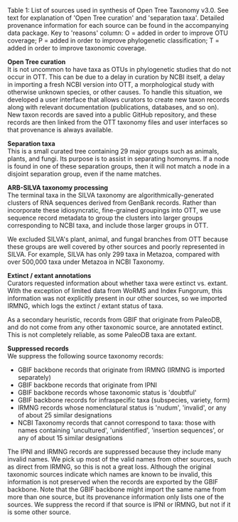 <!-- follows table -->

Table 1: List of sources used in synthesis of Open Tree Taxonomy v3.0. See text for explanation of 'Open Tree curation' and 'separation taxa'. Detailed provenance information for each source can be found in the accompanying data package. Key to 'reasons' column: O = added in order to improve OTU coverage; P
= added in order to improve phylogenetic classification; T = added in
order to improve taxonomic coverage.

**Open Tree curation**  
It is not uncommon to have taxa as OTUs in
phylogenetic studies that do not occur in OTT.  This can be due to a
delay in curation by NCBI itself, a delay in importing a fresh NCBI
version into OTT, a morphological study with otherwise unknown
species, or other causes.  To handle this situation, we developed
a user interface that allows curators to create new taxon records along with relevant
documentation (publications, databases, and so on).  New taxon records
are saved into a public GitHub repository, and these records are then
linked from the OTT taxonomy files and user interfaces so that
provenance is always available.

**Separation taxa**  
This is a small curated tree containing 29 major groups such
as animals, plants, and fungi.  Its purpose is to assist
in separating homonyms.  If a node
is found in one of these separation groups, then it will not match a
node in a disjoint separation group, even if the name matches.

**ARB-SILVA taxonomy processing**  
The terminal taxa in the SILVA taxonomy are algorithmically-generated
clusters of RNA sequences derived from GenBank records.  Rather than
incorporate these idiosyncratic, fine-grained groupings into OTT, we
use sequence record metadata to group the clusters into larger groups
corresponding to NCBI taxa, and include those larger groups in OTT.

We excluded SILVA's plant, animal, and fungal branches from OTT
because these groups are well covered by other sources and poorly
represented in SILVA.  For example, SILVA has only 299 taxa in
Metazoa, compared with over 500,000 taxa under Metazoa in NCBI Taxonomy.

**Extinct / extant annotations**  
Curators requested information about whether taxa were extinct
vs. extant.  With the exception of limited data from WoRMS and Index Fungorum, this
information was not explicitly present in our other sources, so we imported IRMNG,
which logs the extinct / extant status of taxa.

As a secondary heuristic, records from GBIF that originate from
PaleoDB, and do not come from any other taxonomic source, are
annotated extinct.  This is not completely reliable, as some PaleoDB taxa are extant.

**Suppressed records**  
We suppress the following source taxonomy records:

* GBIF backbone records that originate from IRMNG (IRMNG is imported separately)
* GBIF backbone records that originate from IPNI
* GBIF backbone records whose taxonomic status is 'doubtful'
* GBIF backbone records for infraspecific taxa (subspecies, variety, form)
* IRMNG records whose nomenclatural status is 'nudum', 'invalid', or any of
  about 25 similar designations
* NCBI Taxonomy records that cannot correspond to taxa:
  those with names containing 'uncultured', 'unidentified', 'insertion
  sequences', or any of about 15 similar designations

The IPNI and IRMNG records are suppressed because they include many
invalid names.  We pick up most of the valid names from other sources,
such as direct from IRMNG, so this is not a great loss.  Although
the original taxonomic sources indicate which names are known to be
invalid, this information is not preserved when the records are
exported by the GBIF backbone.  Note that the GBIF backbone might
import the same name from more than one source, but its provenance
information only lists one of the sources.  We suppress the record if
that source is IPNI or IRMNG, but not if it is some other source.

